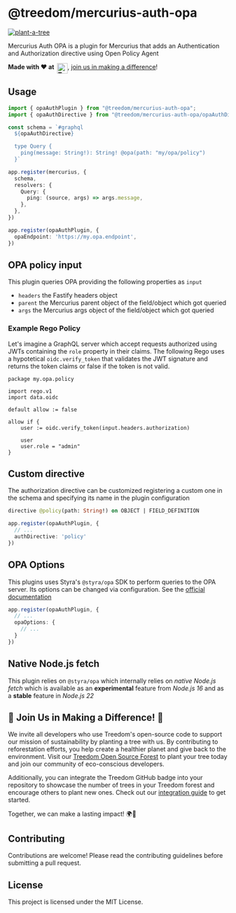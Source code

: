 # @treedom/mercurius-auth-opa

<a href="https://www.treedom.net/it/organization/treedom/event/treedom-open-source?utm_source=github"><img src="https://badges.treedom.net/badge/f/treedom-open-source?utm_source=github" alt="plant-a-tree" border="0" /></a>

Mercurius Auth OPA is a plugin for Mercurius that adds an Authentication and Authorization directive using Open Policy Agent

__Made with ❤️ at&nbsp;&nbsp;[<img src="https://assets.treedom.net/image/upload/manual_uploads/treedom-logo-contrib_gjrzt6.png" height="24" alt="Treedom" border="0" align="top" />](#-join-us-in-making-a-difference-)__, [join us in making a difference](#-join-us-in-making-a-difference-)!

## Usage

```typescript
import { opaAuthPlugin } from "@treedom/mercurius-auth-opa";
import { opaAuthDirective } from "@treedom/mercurius-auth-opa/opaAuthDirective";

const schema = `#graphql
  ${opaAuthDirective}

  type Query {
    ping(message: String!): String! @opa(path: "my/opa/policy")
  }`

app.register(mercurius, {
  schema,
  resolvers: {
    Query: {
      ping: (source, args) => args.message,
    },
  },
})

app.register(opaAuthPlugin, {
  opaEndpoint: 'https://my.opa.endpoint',
})
```

## OPA policy input

This plugin queries OPA providing the following properties as `input`

- `headers` the Fastify headers object
- `parent` the Mercurius parent object of the field/object which got queried
- `args` the Mercurius args object of the field/object which got queried

### Example Rego Policy

Let's imagine a GraphQL server which accept requests authorized using JWTs containing the `role` property in their claims.
The following Rego uses a hypotetical `oidc.verify_token` that validates the JWT signature and returns the token claims
or false if the token is not valid.

```rego
package my.opa.policy

import rego.v1
import data.oidc

default allow := false

allow if {
    user := oidc.verify_token(input.headers.authorization)

    user
    user.role = "admin"
}
```

## Custom directive

The authorization directive can be customized registering a custom one in the schema and specifying its name in the plugin configuration

```graphql
directive @policy(path: String!) on OBJECT | FIELD_DEFINITION
```

```typescript
app.register(opaAuthPlugin, {
  // ...
  authDirective: 'policy'
})
```

## OPA Options

This plugins uses Styra's `@styra/opa` SDK to perform queries to the OPA server. Its options can be changed via configuration.
See the [official documentation](https://styrainc.github.io/opa-typescript/)

```typescript
app.register(opaAuthPlugin, {
  // ...
  opaOptions: {
    // ...
  }
})
```

## Native Node.js fetch

This plugin relies on `@styra/opa` which internally relies on _native Node.js fetch_ which is available as an **experimental**
feature from _Node.js 16_ and as a **stable** feature in _Node.js 22_

## 🌳 Join Us in Making a Difference! 🌳

We invite all developers who use Treedom's open-source code to support our mission of sustainability by planting a tree with us. By contributing to reforestation efforts, you help create a healthier planet and give back to the environment. Visit our [Treedom Open Source Forest](https://www.treedom.net/en/organization/treedom/event/treedom-open-source) to plant your tree today and join our community of eco-conscious developers.

Additionally, you can integrate the Treedom GitHub badge into your repository to showcase the number of trees in your Treedom forest and encourage others to plant new ones. Check out our [integration guide](https://github.com/treedomtrees/.github/blob/main/TREEDOM_BADGE.md) to get started.

Together, we can make a lasting impact! 🌍💚

## Contributing

Contributions are welcome! Please read the contributing guidelines before submitting a pull request.

## License

This project is licensed under the MIT License.